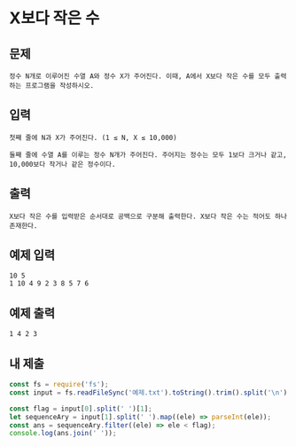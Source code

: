 # X보다 작은 수

## 문제

```
정수 N개로 이루어진 수열 A와 정수 X가 주어진다. 이때, A에서 X보다 작은 수를 모두 출력하는 프로그램을 작성하시오.
```

## 입력

```
첫째 줄에 N과 X가 주어진다. (1 ≤ N, X ≤ 10,000)

둘째 줄에 수열 A를 이루는 정수 N개가 주어진다. 주어지는 정수는 모두 1보다 크거나 같고, 10,000보다 작거나 같은 정수이다.
```

## 출력

```
X보다 작은 수를 입력받은 순서대로 공백으로 구분해 출력한다. X보다 작은 수는 적어도 하나 존재한다.
```

## 예제 입력

```
10 5
1 10 4 9 2 3 8 5 7 6
```

## 예제 출력

```
1 4 2 3
```

## 내 제출

```js
const fs = require('fs');
const input = fs.readFileSync('예제.txt').toString().trim().split('\n');

const flag = input[0].split(' ')[1];
let sequenceAry = input[1].split(' ').map((ele) => parseInt(ele));
const ans = sequenceAry.filter((ele) => ele < flag);
console.log(ans.join(' '));
```
